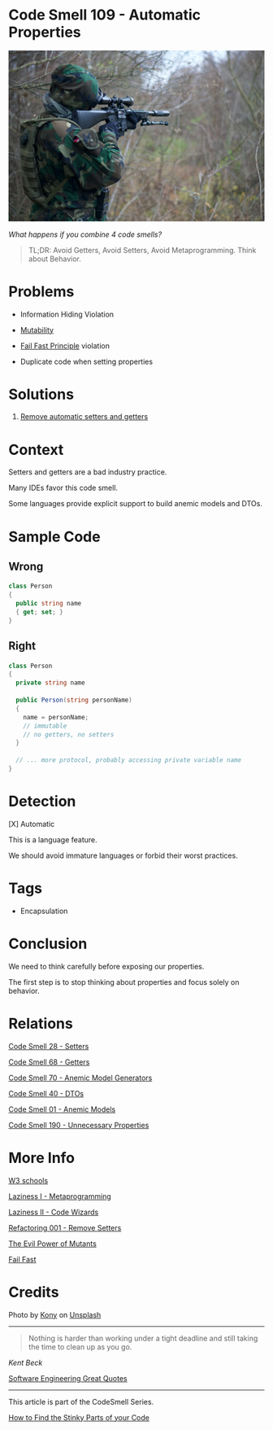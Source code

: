 # Code Smell 109 - Automatic Properties

![Code Smell 109 - Automatic Properties](Code%20Smell%20109%20-%20Automatic%20Properties.jpg)

*What happens if you combine 4 code smells?*

> TL;DR: Avoid Getters, Avoid Setters, Avoid Metaprogramming. Think about Behavior.

# Problems

- Information Hiding Violation

- [Mutability](https://github.com/mcsee/Software-Design-Articles/tree/main/Articles/Theory/The%20Evil%20Power%20of%20Mutants/readme.md)

- [Fail Fast Principle](https://github.com/mcsee/Software-Design-Articles/tree/main/Articles/Theory/Fail%20Fast/readme.md) violation

- Duplicate code when setting properties

# Solutions

1. [Remove automatic setters and getters](https://github.com/mcsee/Software-Design-Articles/tree/main/Articles/Refactorings/Refactoring%20001%20-%20Remove%20Setters/readme.md)

# Context

Setters and getters are a bad industry practice.

Many IDEs favor this code smell. 

Some languages provide explicit support to build anemic models and DTOs.

# Sample Code

## Wrong

[Gist Url]: # (https://gist.github.com/mcsee/2353f11cfb336aaeda194c4a11a21324)
```csharp
class Person
{
  public string name 
  { get; set; }
}
```

## Right

[Gist Url]: # (https://gist.github.com/mcsee/198d8a232bd1abf52cda0884fb96bc5f)
```csharp
class Person
{
  private string name  
  
  public Person(string personName)
  {
    name = personName;
    // immutable
    // no getters, no setters
  }

  // ... more protocol, probably accessing private variable name
}
```

# Detection

[X] Automatic 

This is a language feature.

We should avoid immature languages or forbid their worst practices.

# Tags

- Encapsulation

# Conclusion

We need to think carefully before exposing our properties.

The first step is to stop thinking about properties and focus solely on behavior.

# Relations

[Code Smell 28 - Setters](https://github.com/mcsee/Software-Design-Articles/tree/main/Articles/Code%20Smells/Code%20Smell%2028%20-%20Setters/readme.md)

[Code Smell 68 - Getters](https://github.com/mcsee/Software-Design-Articles/tree/main/Articles/Code%20Smells/Code%20Smell%2068%20-%20Getters/readme.md)

[Code Smell 70 - Anemic Model Generators](https://github.com/mcsee/Software-Design-Articles/tree/main/Articles/Code%20Smells/Code%20Smell%2070%20-%20Anemic%20Model%20Generators/readme.md)

[Code Smell 40 - DTOs](https://github.com/mcsee/Software-Design-Articles/tree/main/Articles/Code%20Smells/Code%20Smell%2040%20-%20DTOs/readme.md)

[Code Smell 01 - Anemic Models](https://github.com/mcsee/Software-Design-Articles/tree/main/Articles/Code%20Smells/Code%20Smell%2001%20-%20Anemic%20Models/readme.md)

[Code Smell 190 - Unnecessary Properties](https://github.com/mcsee/Software-Design-Articles/tree/main/Articles/Code%20Smells/Code%20Smell%20190%20-%20Unnecessary%20Properties/readme.md)

# More Info

[W3 schools](https://www.w3schools.com/cs/cs_properties.php)

[Laziness I - Metaprogramming](https://github.com/mcsee/Software-Design-Articles/tree/main/Articles/Theory/Laziness%20I%20-%20Metaprogramming/readme.md)

[Laziness II - Code Wizards](https://github.com/mcsee/Software-Design-Articles/tree/main/Articles/Theory/Laziness%20II%20-%20Code%20Wizards/readme.md)

[Refactoring 001 - Remove Setters](https://github.com/mcsee/Software-Design-Articles/tree/main/Articles/Refactorings/Refactoring%20001%20-%20Remove%20Setters/readme.md)

[The Evil Power of Mutants](https://github.com/mcsee/Software-Design-Articles/tree/main/Articles/Theory/The%20Evil%20Power%20of%20Mutants/readme.md)

[Fail Fast](https://github.com/mcsee/Software-Design-Articles/tree/main/Articles/Theory/Fail%20Fast/readme.md)

# Credits

Photo by [Kony](https://unsplash.com/@konyxyzx) on [Unsplash](https://unsplash.com/s/photos/shoot)
  
* * *

> Nothing is harder than working under a tight deadline and still taking the time to clean up as you go.

_Kent Beck_
 
[Software Engineering Great Quotes](https://github.com/mcsee/Software-Design-Articles/tree/main/Articles/Quotes/Software%20Engineering%20Great%20Quotes/readme.md)

* * *

This article is part of the CodeSmell Series.

[How to Find the Stinky Parts of your Code](https://github.com/mcsee/Software-Design-Articles/tree/main/Articles/Code%20Smells/How%20to%20Find%20the%20Stinky%20parts%20of%20your%20Code/readme.md)